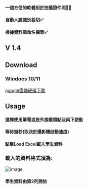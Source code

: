 #### 一個方便的軟體用於拍攝證件照🙍‍♂️

#### 自動人臉識別裁切✅ 
#### 根據資料庫命名檔案✅

## V 1.4

## Download
### Windoes 10/11
<a href="[https://drive.google.com/drive/folders/1cJlOJsc8zKpd9DJmg0tGiuCi3sXTXrx7?usp=sharing](https://drive.google.com/drive/folders/1MhRT7BQRhD5-MRESB-WsaITkyUYJPCtz?usp=sharing)" class="button">google雲端硬碟下載</a>
## Usage
#### 選擇使用筆電或是外接鏡頭點及兩下啟動
#### 等待幾秒(取決於攝影機啟動速度)
#### 點擊Load Excel載入學生資料
### 載入的資料格式須為:
![image](https://github.com/ivan17lai/HeadshotCam-Pro/assets/34911327/48607214-c37a-49ab-b6df-a03b3ff6532c)

#### 學生資料由第2列開始
